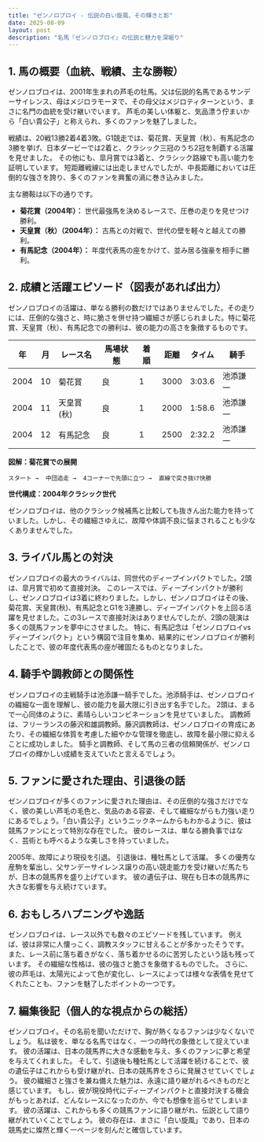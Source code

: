 ```yaml
---
title: "ゼンノロブロイ - 伝説の白い旋風、その輝きと影"
date: 2025-08-09
layout: post
description: "名馬『ゼンノロブロイ』の伝説と魅力を深堀り"
---
```


## 1. 馬の概要（血統、戦績、主な勝鞍）

ゼンノロブロイは、2001年生まれの芦毛の牡馬。父は伝説的名馬であるサンデーサイレンス、母はメジロラモーヌで、その母父はメジロティターンという、まさに名門の血統を受け継いでいます。  芦毛の美しい体躯と、気品漂う佇まいから「白い貴公子」と称えられ、多くのファンを魅了しました。

戦績は、20戦13勝2着4着3敗。G1競走では、菊花賞、天皇賞（秋）、有馬記念の3勝を挙げ、日本ダービーでは2着と、クラシック三冠のうち2冠を制覇する活躍を見せました。  その他にも、皐月賞では3着と、クラシック路線でも高い能力を証明しています。  短距離戦線には出走しませんでしたが、中長距離においては圧倒的な強さを誇り、多くのファンを興奮の渦に巻き込みました。

主な勝鞍は以下の通りです。

* **菊花賞（2004年）：**  世代最強馬を決めるレースで、圧巻の走りを見せつけ勝利。
* **天皇賞（秋）（2004年）：**  古馬との対戦で、世代の壁を軽々と越えての勝利。
* **有馬記念（2004年）：**  年度代表馬の座をかけて、並み居る強豪を相手に勝利。


## 2. 成績と活躍エピソード（図表があれば出力）

ゼンノロブロイの活躍は、単なる勝利の数だけではありませんでした。その走りには、圧倒的な強さと、時に脆さを併せ持つ繊細さが感じられました。特に菊花賞、天皇賞（秋）、有馬記念での勝利は、彼の能力の高さを象徴するものです。

| 年 | 月 | レース名       | 馬場状態 | 着順 | 距離 | タイム      | 騎手     |
|---|----|---------------|---------|-----|-----|-------------|---------|
| 2004 | 10 | 菊花賞         | 良       | 1   | 3000 | 3:03.6      | 池添謙一 |
| 2004 | 11 | 天皇賞(秋)     | 良       | 1   | 2000 | 1:58.6      | 池添謙一 |
| 2004 | 12 | 有馬記念       | 良       | 1   | 2500 | 2:32.2      | 池添謙一 |


**図解：菊花賞での展開**

```
スタート →  中団追走 →  4コーナーで先頭に立つ →  直線で突き抜け快勝
```

**世代構成：2004年クラシック世代**

ゼンノロブロイは、他のクラシック候補馬と比較しても抜きん出た能力を持っていました。しかし、その繊細さゆえに、故障や体調不良に悩まされることも少なくありませんでした。


## 3. ライバル馬との対決

ゼンノロブロイの最大のライバルは、同世代のディープインパクトでした。2頭は、皐月賞で初めて直接対決。  このレースでは、ディープインパクトが勝利し、ゼンノロブロイは3着に終わりました。しかし、ゼンノロブロイはその後、菊花賞、天皇賞(秋)、有馬記念とG1を3連勝し、ディープインパクトを上回る活躍を見せました。この3レースで直接対決はありませんでしたが、2頭の競演は多くの競馬ファンを夢中にさせました。  特に、有馬記念は「ゼンノロブロイvsディープインパクト」という構図で注目を集め、結果的にゼンノロブロイが勝利したことで、彼の年度代表馬の座が確固たるものとなりました。


## 4. 騎手や調教師との関係性

ゼンノロブロイの主戦騎手は池添謙一騎手でした。池添騎手は、ゼンノロブロイの繊細な一面を理解し、彼の能力を最大限に引き出す名手でした。  2頭は、まるで一心同体のように、素晴らしいコンビネーションを見せていました。  調教師は、フリーランスの藤沢和雄調教師。藤沢調教師は、ゼンノロブロイの育成にあたり、その繊細な体質を考慮した細やかな管理を徹底し、故障を最小限に抑えることに成功しました。  騎手と調教師、そして馬の三者の信頼関係が、ゼンノロブロイの輝かしい成績を支えていたと言えるでしょう。


## 5. ファンに愛された理由、引退後の話

ゼンノロブロイが多くのファンに愛された理由は、その圧倒的な強さだけでなく、彼の美しい芦毛の毛色と、気品のある容姿、そして繊細ながらも力強い走りにあるでしょう。「白い貴公子」というニックネームからもわかるように、彼は競馬ファンにとって特別な存在でした。  彼のレースは、単なる勝負事ではなく、芸術とも呼べるような美しさを持っていました。

2005年、故障により現役を引退。  引退後は、種牡馬として活躍。  多くの優秀な産駒を輩出し、父サンデーサイレンス譲りの高い競走能力を受け継いだ馬たちが、日本の競馬界を盛り上げています。  彼の遺伝子は、現在も日本の競馬界に大きな影響を与え続けています。


## 6. おもしろハプニングや逸話

ゼンノロブロイは、レース以外でも数々のエピソードを残しています。  例えば、彼は非常に人懐っこく、調教スタッフに甘えることが多かったそうです。  また、レース前に落ち着きがなく、落ち着かせるのに苦労したという話も残っています。  その繊細な性格は、彼の強さと脆さを象徴するものでした。  さらに、彼の芦毛は、太陽光によって色が変化し、レースによっては様々な表情を見せてくれたことも、ファンを魅了したポイントの一つです。


## 7. 編集後記（個人的な視点からの総括）

ゼンノロブロイ。その名前を聞いただけで、胸が熱くなるファンは少なくないでしょう。  私は彼を、単なる名馬ではなく、一つの時代の象徴として捉えています。  彼の活躍は、日本の競馬界に大きな感動を与え、多くのファンに夢と希望を与えてくれました。  そして、引退後も種牡馬として活躍を続けることで、彼の遺伝子はこれからも受け継がれ、日本の競馬界をさらに発展させていくでしょう。  彼の繊細さと強さを兼ね備えた魅力は、永遠に語り継がれるべきものだと感じています。  もし、彼が現役時代にディープインパクトと直接対決する機会がもっとあれば、どんなレースになったのか、今でも想像を巡らせてしまいます。  彼の活躍は、これからも多くの競馬ファンに語り継がれ、伝説として語り継がれていくことでしょう。  彼の存在は、まさに「白い旋風」であり、日本の競馬史に燦然と輝く一ページを刻んだと確信しています。
